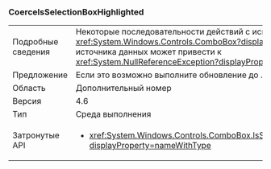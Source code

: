 ### <a name="coerceisselectionboxhighlighted"></a>CoerceIsSelectionBoxHighlighted

|   |   |
|---|---|
|Подробные сведения|Некоторые последовательности действий с использованием <xref:System.Windows.Controls.ComboBox?displayProperty=name> и источника данных может привести к <xref:System.NullReferenceException?displayProperty=name>.|
|Предложение|Если это возможно выполните обновление до .NET 4.6.2.|
|Область|Дополнительный номер|
|Версия|4.6|
|Тип|Среда выполнения|
|Затронутые API|<ul><li><xref:System.Windows.Controls.ComboBox.IsSelectionBoxHighlighted?displayProperty=nameWithType></li></ul>|

